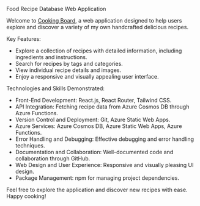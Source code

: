 Food Recipe Database Web Application

Welcome to [Cooking Board](https://www.cookingboard.live/), a web application designed to help users explore and discover a variety of my own handcrafted delicious recipes.

Key Features:

- Explore a collection of recipes with detailed information, including ingredients and instructions.
- Search for recipes by tags and categories.
- View individual recipe details and images.
- Enjoy a responsive and visually appealing user interface.

Technologies and Skills Demonstrated:

- Front-End Development: React.js, React Router, Tailwind CSS.
- API Integration: Fetching recipe data from Azure Cosmos DB through Azure Functions.
- Version Control and Deployment: Git, Azure Static Web Apps.
- Azure Services: Azure Cosmos DB, Azure Static Web Apps, Azure Functions.
- Error Handling and Debugging: Effective debugging and error handling techniques.
- Documentation and Collaboration: Well-documented code and collaboration through GitHub.
- Web Design and User Experience: Responsive and visually pleasing UI design.
- Package Management: npm for managing project dependencies.

Feel free to explore the application and discover new recipes with ease. Happy cooking!
